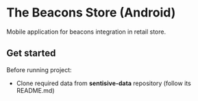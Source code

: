 # The Beacons Store (Android)

Mobile application for beacons integration in retail store.

## Get started

Before running project:

- Clone required data from **sentisive-data** repository (follow its README.md)
